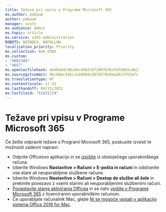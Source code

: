 ```yaml
---
title: Težave pri vpisu v Programe Microsoft 365
ms.author: pebaum
author: pebaum
manager: scotv
ms.audience: Admin
ms.topic: article
ms.service: o365-administration
ROBOTS: NOINDEX, NOFOLLOW
localization_priority: Priority
ms.collection: Adm_O365
ms.custom:
- "9002389"
- "4657"
ms.openlocfilehash: e6d0addc98c8dcd482cbf2007636af6fb8b5cde2
ms.sourcegitcommit: 8bc60ec34bc1e40685e3976576e04a2623f63a7c
ms.translationtype: HT
ms.contentlocale: sl-SI
ms.lasthandoff: 04/15/2021
ms.locfileid: "51831174"
---
```

# <a name="issues-signing-into-microsoft-365-apps"></a>Težave pri vpisu v Programe Microsoft 365

Če želite odpraviti težave s Programi Microsoft 365, poskusite izvesti te možnosti zadevni napravi:

- Odprite Officeovo aplikacijo in se [izpišite](https://go.microsoft.com/fwlink/?linkid=2114082) iz obstoječega uporabniškega računa.
- Izberite Windows **Nastavitve > Računi > E-pošta in računi** in odstranite vse stare ali neuporabljene službene račune.
- Izberite Windows **Nastavitve > Računi > Dostop do službe ali šole** in prekinite povezavo z vsemi starimi ali neuporabljenimi službenimi računi.
- [Ponastavite stanje aktiviranja Officea](https://docs.microsoft.com/office365/troubleshoot/activation/reset-office-365-proplus-activation-state) in se nato [vpišite v Programe Microsoft 365](https://support.office.com/article/sign-in-to-office-b9582171-fd1f-4284-9846-bdd72bb28426) z licenciranim uporabniškim računom.
- Če uporabljate računalnik Mac, glejte [Ni se mogoče vpisati v aplikacijo sistema Office 2016 for Mac](https://docs.microsoft.com/office365/troubleshoot/authentication/sign-in-to-office-2016-for-mac-fail).
